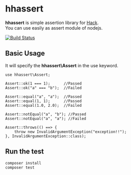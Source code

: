 hhassert
==============================================

**hhassert** is simple assertion library for [Hack](http://hacklang.org/).  
You can use easily as assert module of nodejs.

[![Build Status](https://travis-ci.org/hhspecify/hhassert.svg?branch=master)](https://travis-ci.org/hhspecify/hhassert)

Basic Usage
----------------------------------------------

It will specify the **hhassert\Assert** in the use keyword.

```hack
use hhassert\Assert;

Assert::ok(1 === 1);      //Passed
Assert::ok("a" === "b");  //Failed

Assert::equal("a", "a");  //Passed
Assert::equal(1, 1);      //Passed
Assert::equal(1.0, 2.0);  //Failed

Assert::notEqual("a", "b"); //Passed
Assert::notEqual("a", "a"); //Failed

Assert::throws(() ==> {
    throw new InvalidArgumentException("exception!!");
}, InvalidArgumentException::class);
```

Run the test
----------------------------------------------

	composer install
	composer test
